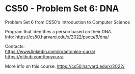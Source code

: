 # CS50 - Problem Set 6: DNA
Problem Set 6 from CS50's Introduction to Computer Science <br />

Program that identifies a person based on their DNA. <br />
Info: https://cs50.harvard.edu/x/2022/psets/6/dna/ <br />

Contacts: <br />
https://www.linkedin.com/in/antonino-curra/ <br />
https://github.com/tonycurra <br />

More info on this course: https://cs50.harvard.edu/x/2022/
